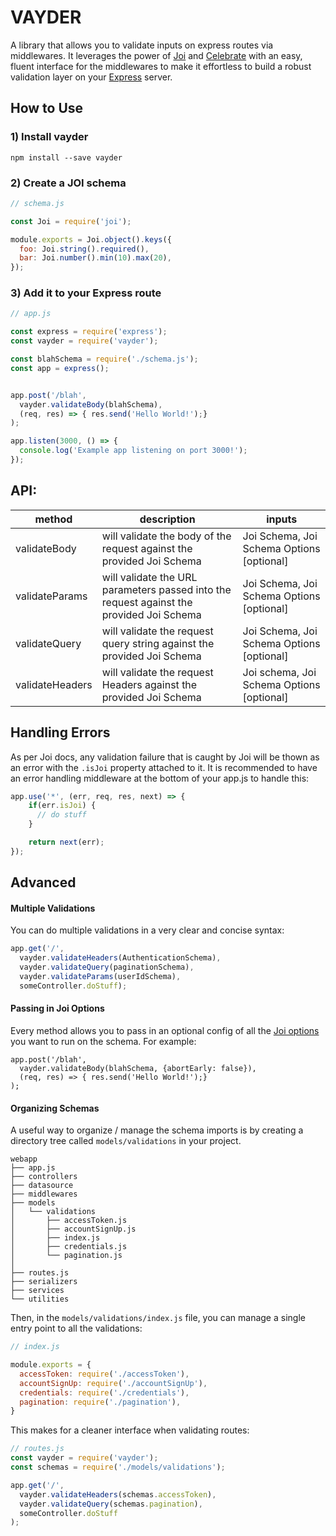 # VAYDER
A library that allows you to validate inputs on express routes via middlewares. It leverages the power of [Joi][1] and [Celebrate][2] with an easy, fluent interface for the middlewares to make it effortless to build a robust validation layer on your [Express][4] server.

## How to Use

### 1) Install vayder

```
npm install --save vayder
```

### 2) Create a JOI schema

```javascript
// schema.js

const Joi = require('joi');

module.exports = Joi.object().keys({
  foo: Joi.string().required(),
  bar: Joi.number().min(10).max(20),
});
```

### 3) Add it to your Express route

```javascript
// app.js

const express = require('express');
const vayder = require('vayder');

const blahSchema = require('./schema.js');
const app = express();


app.post('/blah',
  vayder.validateBody(blahSchema),
  (req, res) => { res.send('Hello World!');}
);

app.listen(3000, () => {
  console.log('Example app listening on port 3000!');
});
```

## API:
| method | description | inputs |
| ------ | ----------- | ----- |
| validateBody | will validate the body of the request against the provided Joi Schema | Joi Schema, Joi Schema Options [optional] |
| validateParams | will validate the URL parameters passed into the request against the provided Joi Schema | Joi Schema, Joi Schema Options [optional] |
| validateQuery | will validate the request query string against the provided Joi Schema | Joi Schema, Joi Schema Options [optional] |
| validateHeaders | will validate the request Headers against the provided Joi Schema | Joi schema, Joi Schema Options [optional]  |


## Handling Errors
As per Joi docs, any validation failure that is caught by Joi will be thown as an error with the `.isJoi` property attached to it. It is recommended to have an error handling middleware at the bottom of your app.js to handle this:

```javascript
app.use('*', (err, req, res, next) => {
    if(err.isJoi) {
      // do stuff
    }

    return next(err);
});
```


## Advanced

#### Multiple Validations
You can do multiple validations in a very clear and concise syntax:

```javascript
app.get('/',
  vayder.validateHeaders(AuthenticationSchema),
  vayder.validateQuery(paginationSchema),
  vayder.validateParams(userIdSchema),
  someController.doStuff);
```

#### Passing in Joi Options
Every method allows you to pass in an optional config of all the [Joi options][3] you want to run on the schema. For example:

```
app.post('/blah',
  vayder.validateBody(blahSchema, {abortEarly: false}),
  (req, res) => { res.send('Hello World!');}
);
```

#### Organizing Schemas
A useful way to organize / manage the schema imports is by creating a directory tree called `models/validations` in your project.

```
webapp
├── app.js
├── controllers
├── datasource
├── middlewares
├── models
│   └── validations
│       ├── accessToken.js
│       ├── accountSignUp.js
│       ├── index.js
│       ├── credentials.js
│       └── pagination.js
│
├── routes.js
├── serializers
├── services
└── utilities
```

Then, in the `models/validations/index.js` file, you can manage a single entry point to all the validations:

```javascript
// index.js

module.exports = {
  accessToken: require('./accessToken'),
  accountSignUp: require('./accountSignUp'),
  credentials: require('./credentials'),
  pagination: require('./pagination'),
}
```

This makes for a cleaner interface when validating routes:

```javascript
// routes.js
const vayder = require('vayder');
const schemas = require('./models/validations');

app.get('/',
  vayder.validateHeaders(schemas.accessToken),
  vayder.validateQuery(schemas.pagination),
  someController.doStuff
);

```


[1]: https://github.com/hapijs/joi
[2]: https://github.com/continuationlabs/celebrate
[3]: https://github.com/hapijs/joi/blob/master/API.md#validatevalue-schema-options-callback
[4]: https://expressjs.com/
